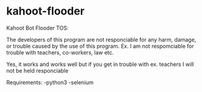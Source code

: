 # kahoot-flooder
Kahoot Bot Flooder TOS:

The developers of this program are not responciable for any harm, damage, or trouble caused by the use of this program.
Ex. I am not respomciable for trouble with teachers, co-workers, law etc.

Yes, it works and works well but if you get in trouble with ex. teachers I will not be held responciable

Requirements:
-python3
-selenium
